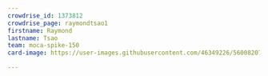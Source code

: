 ```yaml
---
crowdrise_id: 1373812
crowdrise_page: raymondtsao1
firstname: Raymond 
lastname: Tsao
team: moca-spike-150
card-image: https://user-images.githubusercontent.com/46349226/56008207-68dc3080-5ca9-11e9-83c9-76724459fa59.png

---
```

